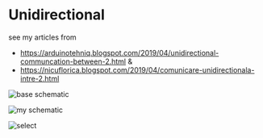 # Unidirectional
see my articles from
- https://arduinotehniq.blogspot.com/2019/04/unidirectional-communcation-between-2.html & 
- https://nicuflorica.blogspot.com/2019/04/comunicare-unidirectionala-intre-2.html

![base schematic](https://4.bp.blogspot.com/-irzezFfBnsQ/XLGjJ0eW8II/AAAAAAAAZDE/oROuKfRJUq0ZAKkt8E7z5RFEWfWBb-n2ACLcBGAs/s1600/tx_rx_2Arduinos.png)

![my schematic](https://4.bp.blogspot.com/-lEusbN_lQog/XLGx7ounJhI/AAAAAAAAZEk/K80OxdIB2QQ5A09hTo3h_B9BQH2Gfs8IgCLcBGAs/s1600/unidirectional_communication_schematic.png)

![select](https://3.bp.blogspot.com/-OHj46S8dywY/XLGrqecINxI/AAAAAAAAZD0/zy5iixylLwIqxU163u2qQ52qQOb6HC5CACLcBGAs/s1600/select.JPG)
